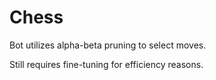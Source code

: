 # Chess
Bot utilizes alpha-beta pruning to select moves.

Still requires fine-tuning for efficiency reasons.

